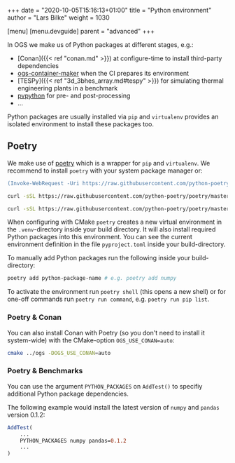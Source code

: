 +++
date = "2020-10-05T15:16:13+01:00"
title = "Python environment"
author = "Lars Bilke"
weight = 1030

[menu]
  [menu.devguide]
    parent = "advanced"
+++

In OGS we make us of Python packages at different stages, e.g.:

- [Conan]({{< ref "conan.md" >}}) at configure-time to install third-party dependencies
- [ogs-container-maker](https://gitlab.opengeosys.org/ogs/container-maker) when the CI prepares its environment
- [TESPy]({{< ref "3d_3bhes_array.md#tespy" >}}) for simulating thermal engineering plants in a benchmark
- [pvpython](https://kitware.github.io/paraview-docs/latest/python/) for pre- and post-processing
- ...

Python packages are usually installed via `pip` and `virtualenv` provides an isolated environment to install these packages too.

## Poetry

We make use of [poetry](https://python-poetry.org) which is a wrapper for `pip` and `virtualenv`. We recommend to install `poetry` with your system package manager or:

<div class='win'>

```ps
(Invoke-WebRequest -Uri https://raw.githubusercontent.com/python-poetry/poetry/master/get-poetry.py -UseBasicParsing).Content | python -
```

</div>

<div class='linux'>

```bash
curl -sSL https://raw.githubusercontent.com/python-poetry/poetry/master/get-poetry.py | python -
```

</div>

<div class='mac'>

```bash
curl -sSL https://raw.githubusercontent.com/python-poetry/poetry/master/get-poetry.py | python -
```

</div>

When configuring with CMake `poetry` creates a new virtual environment in the `.venv`-directory inside your build directory. It will also install required Python packages into this environment. You can see the current environment definition in the file `pyproject.toml` inside your build-directory.

To manually add Python packages run the following inside your build-directory:

```bash
poetry add python-package-name # e.g. poetry add numpy
```

To activate the environment run `poetry shell` (this opens a new shell) or for one-off commands run `poetry run command`, e.g. `poetry run pip list`.

### Poetry & Conan

You can also install Conan with Poetry (so you don't need to install it system-wide) with the CMake-option `OGS_USE_CONAN=auto`:

```bash
cmake ../ogs -DOGS_USE_CONAN=auto
```

### Poetry & Benchmarks

You can use the argument `PYTHON_PACKAGES` on `AddTest()` to specifiy additional Python package dependencies.

The following example would install the latest version of `numpy` and `pandas` version 0.1.2:

```cmake
AddTest(
    ...
    PYTHON_PACKAGES numpy pandas=0.1.2
    ...
)
```
